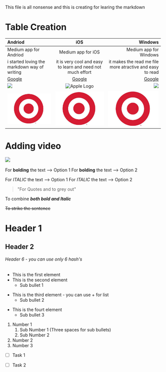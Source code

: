 This file is all nonsense and this is creating for learing the markdown
# Table Creation

Andriod | iOS | Windows
:--- | :---: | ---:
Medium app for Andriod | Medium app for iOS | Medium app for Windows
i started loving the markdown way of writing | it is very cool and easy to learn and need not much effort | it makes the read me file more atractive and easy to read
[Google](www.google.com) | [Google](www.google.com) | [Google](www.google.com)
![](https://crackberry.com/sites/crackberry.com/files/topic_images/2013/ANDROID.png) | ![](https://encrypted-tbn0.gstatic.com/images?q=tbn%3AANd9GcTcJW4U2pPzvxyk_cOnzRxvJ6PxotPkzwyDyDMvNxg5arOrLb0l "Apple Logo") | ![](https://images.news18.com/ibnlive/uploads/2019/01/windows-7.jpg)
![](Target.jpeg) | ![](Target.jpeg) | ![](Target.jpeg)

# Adding video
[![](https://img.youtube.com/vi/fkFRnd5x3lY/maxresdefault.jpg)](https://www.youtube.com/watch?v=fkFRnd5x3lY)


For **bolding** the text --> Option 1
For __bolding__ the text --> Option 2

For *ITALIC* the text --> Option 1
For _ITALIC_ the text --> Option 2

> "For Quotes and to grey out"

To combine __*both bold and Italic*__

~~To strike the sentence~~

# Header 1

## Header 2

###### Header 6 - you can use only 6 hash's

- This is the first element
- This is the second element
   - Sub bullet 1
+ This is the third element - you can use + for list
   - Sub bullet 2
* This is the fourt element
   - Sub bullet 3


1. Number 1
   1. Sub Number 1 (Three spaces for sub bullets)
   2. Sub Number 2
2. Number 2
3. Number 3


+ [ ] Task 1
+ [ ] Task 2


